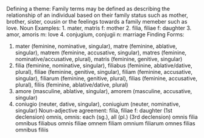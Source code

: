 Defining a theme: Family terms may be defined as describing the relationship of an individual based on their family status such as mother, brother, sister, cousin or the feelings towards a family memeber such as love.
          Noun Examples: 
                1. mater, matris f: mother
                2. filia, filiae f: daughter
                3. amor, amoris m: love
                4. conjugium, conjugii n: marriage
Finding Forms: 
  1. mater (feminine, nominative, singular), matre (feminine, ablative, singular), matrem (feminine, accusative, singular), matres (feminine, nominative/accusative, plural), matris (feminine, genitive, singular)
  2. filia (feminine, nominative, singular), filiabus (feminine, ablative/dative, plural), filiae (feminine, genitive, singular), filiam (feminine, accusative, singular), filiarum (feminine, genitive, plural), filias (feminine, accusative, plural), filiis (feminine, ablative/dative, plural)
  3. amore (masculine, ablative, singular), amorem (masculine, accusative, singular)
  4. coniugio (neuter, dative, singular), coniugium (neuter, nominative, singular)
Noun-adjective agreement:
    filia, filiae f: daughter (1st declension)
    omnis, omnis: each (sg.), all (pl.) (3rd declension)
          omnis filia 
          omnibus filiabus 
          omnis filiae
          omnem filiam 
          omnium filiarum 
          omnes filias
          omnibus filiis
